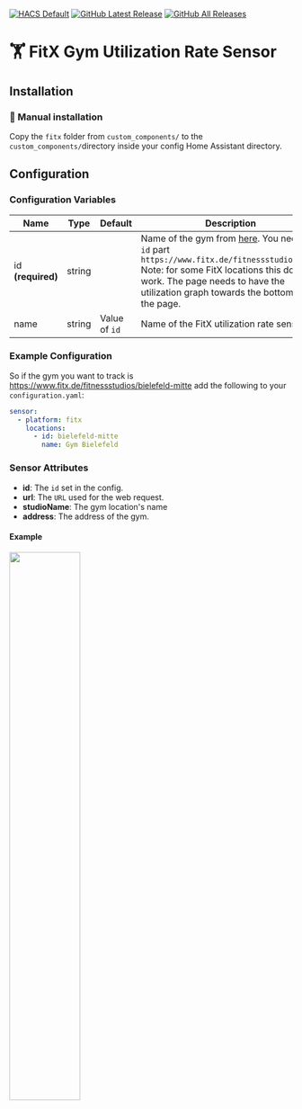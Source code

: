 [![HACS Default][hacs_shield]][hacs]
[![GitHub Latest Release][releases_shield]][latest_release]
[![GitHub All Releases][downloads_total_shield]][releases]

[hacs_shield]: https://img.shields.io/static/v1.svg?label=HACS&message=Default&style=popout&color=green&labelColor=41bdf5&logo=HomeAssistantCommunityStore&logoColor=white
[hacs]: https://hacs.xyz/docs/default_repositories

[latest_release]: https://github.com/Raukze/home-assistant-fitx/releases/latest
[releases_shield]: https://img.shields.io/github/release/Raukze/home-assistant-fitx.svg?style=popout

[releases]: https://github.com/Raukze/home-assistant-fitx/releases
[downloads_total_shield]: https://img.shields.io/github/downloads/Raukze/home-assistant-fitx/total


# 🏋️ FitX Gym Utilization Rate Sensor

## Installation

<!--### HACS

This component is easiest installed using [HACS](https://github.com/custom-components/hacs). -->

### 🔧 Manual installation

Copy the `fitx` folder from `custom_components/` to the `custom_components/`directory inside your config Home Assistant directory.

## Configuration

### Configuration Variables

| Name | Type | Default | Description |
|---|---|---|---|
| id **(required)** | string | | Name of the gym from [here](https://www.fitx.de/fitnessstudios "FitX Locations"). You need the `id` part `https://www.fitx.de/fitnessstudios/{id}` <br> Note: for some FitX locations this does not work. The page needs to have the utilization graph towards the bottom of the page.  |
| name | string | Value of `id` | Name of the FitX utilization rate sensor. |

### Example Configuration

So if the gym you want to track is https://www.fitx.de/fitnessstudios/bielefeld-mitte add the following to your `configuration.yaml`:

```yaml
sensor:
  - platform: fitx
    locations:
      - id: bielefeld-mitte
        name: Gym Bielefeld
```

### Sensor Attributes
- **id**: The `id` set in the config.
- **url**: The `URL` used for the web request.
- **studioName**: The gym location's name
- **address**: The address of the gym.

#### Example
<img src="https://raw.githubusercontent.com/Raukze/home-assistant-fitx/main/screenshots/screenshot-example-sensor.png" width=50%>